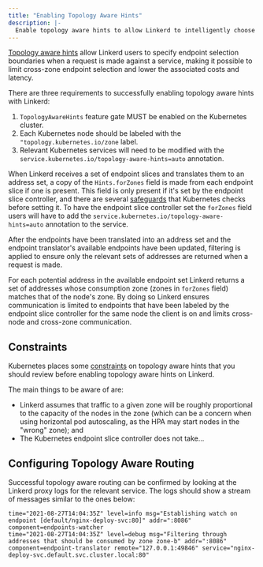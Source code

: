 ```yaml
---
title: "Enabling Topology Aware Hints"
description: |-
  Enable topology aware hints to allow Linkerd to intelligently choose same-zone endpoints
---
```


[Topology aware hints](../../features/topology-aware-hints/) allow Linkerd
users to specify endpoint selection boundaries when a request is made against
a service, making it possible to limit cross-zone endpoint selection and lower
the associated costs and latency.

There are three requirements to successfully enabling topology aware hints with Linkerd:

1. `TopologyAwareHints` feature gate MUST be enabled on the Kubernetes
   cluster.
2. Each Kubernetes node should be labeled with the
   `"topology.kubernetes.io/zone` label.
3. Relevant Kubernetes services will need to be modified with the
   `service.kubernetes.io/topology-aware-hints=auto` annotation.

When Linkerd receives a set of endpoint slices and translates them to an
address set, a copy of the `Hints.forZones` field is made from each endpoint
slice if one is present. This field is only present if it's set by the
endpoint slice controller, and there are several
[safeguards][topology-aware-hints-safeguards] that Kubernetes checks before
setting it. To have the endpoint slice controller set the `forZones` field
users will have to add the `service.kubernetes.io/topology-aware-hints=auto`
annotation to the service.

After the endpoints have been translated into an address set and the endpoint
translator's available endpoints have been updated, filtering is applied to
ensure only the relevant sets of addresses are returned when a request is
made.

For each potential address in the available endpoint set Linkerd returns a set
of addresses whose consumption zone (zones in `forZones` field) matches that
of the node's zone. By doing so Linkerd ensures communication is limited to
endpoints that have been labeled by the endpoint slice controller for the same
node the client is on and limits cross-node and cross-zone communication.

## Constraints

Kubernetes places some [constraints][topology-aware-hints-constraints] on
topology aware hints that you should review before enabling topology aware
hints on Linkerd.

The main things to be aware of are:

- Linkerd assumes that traffic to a given zone will be roughly proportional to
  the capacity of the nodes in the zone (which can be a concern when using
  horizontal pod autoscaling, as the HPA may start nodes in the "wrong" zone);
  and
- The Kubernetes endpoint slice controller does not take...

## Configuring Topology Aware Routing

Successful topology aware routing can be confirmed by looking at the Linkerd
proxy logs for the relevant service. The logs should show a stream of messages
similar to the ones below:

```text
time="2021-08-27T14:04:35Z" level=info msg="Establishing watch on endpoint [default/nginx-deploy-svc:80]" addr=":8086" component=endpoints-watcher
time="2021-08-27T14:04:35Z" level=debug msg="Filtering through addresses that should be consumed by zone zone-b" addr=":8086" component=endpoint-translator remote="127.0.0.1:49846" service="nginx-deploy-svc.default.svc.cluster.local:80"
```

[topology-aware-hints-safeguards]: https://kubernetes.io/docs/concepts/services-networking/topology-aware-hints/#safeguards
[topology-aware-hints-constraints]: https://kubernetes.io/docs/concepts/services-networking/topology-aware-hints/#constraints
